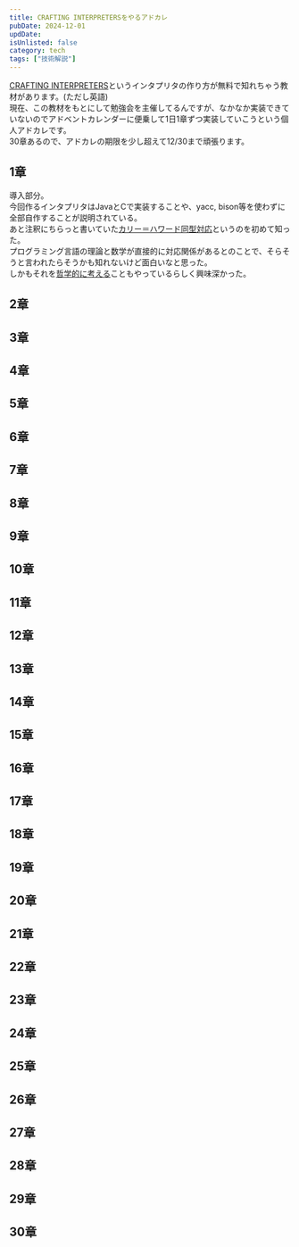 ```yaml
---
title: CRAFTING INTERPRETERSをやるアドカレ
pubDate: 2024-12-01
updDate: 
isUnlisted: false
category: tech
tags: ["技術解説"]
---
```


[CRAFTING INTERPRETERS](https://craftinginterpreters.com/contents.html)というインタプリタの作り方が無料で知れちゃう教材があります。(ただし英語)  
現在、この教材をもとにして勉強会を主催してるんですが、なかなか実装できていないのでアドベントカレンダーに便乗して1日1章ずつ実装していこうという個人アドカレです。  
30章あるので、アドカレの期限を少し超えて12/30まで頑張ります。  

## 1章

導入部分。  
今回作るインタプリタはJavaとCで実装することや、yacc, bison等を使わずに全部自作することが説明されている。  
あと注釈にちらっと書いていた[カリー＝ハワード同型対応](https://ja.wikipedia.org/wiki/%E3%82%AB%E3%83%AA%E3%83%BC%EF%BC%9D%E3%83%8F%E3%83%AF%E3%83%BC%E3%83%89%E5%90%8C%E5%9E%8B%E5%AF%BE%E5%BF%9C)というのを初めて知った。  
プログラミング言語の理論と数学が直接的に対応関係があるとのことで、そらそうと言われたらそうかも知れないけど面白いなと思った。  
しかもそれを[哲学的に考える](https://ocw.kyoto-u.ac.jp/wp-content/uploads/2021/04/2010_tetsugakukisobunkaseminar-2_05.pdf)こともやっているらしく興味深かった。  

## 2章



## 3章



## 4章



## 5章



## 6章



## 7章



## 8章



## 9章



## 10章



## 11章



## 12章



## 13章



## 14章



## 15章



## 16章



## 17章



## 18章



## 19章



## 20章



## 21章



## 22章



## 23章



## 24章



## 25章



## 26章



## 27章



## 28章



## 29章



## 30章
